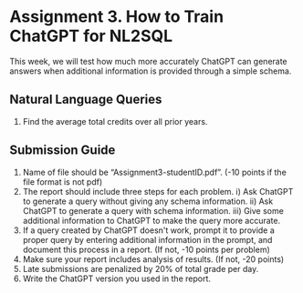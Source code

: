 # Assignment 3. How to Train ChatGPT for NL2SQL
This week, we will test how much more accurately ChatGPT can generate answers when additional information is provided through a simple schema. <br/>



## Natural Language Queries
1. Find the average total credits over all prior years.

## Submission Guide
1. Name of file should be “Assignment3-studentID.pdf”. (-10 points if the file format is not pdf) <br/>
2. The report should include three steps for each problem.
i) Ask ChatGPT to generate a query without giving any schema information.
ii) Ask ChatGPT to generate a query with schema information.
iii) Give some additional information to ChatGPT to make the query more accurate. <br/>
3. If a query created by ChatGPT doesn't work, prompt it to provide a proper query by entering additional
information in the prompt, and document this process in a report. (If not, -10 points per problem) <br/>
4. Make sure your report includes analysis of results. (If not, -20 points) <br/>
5. Late submissions are penalized by 20% of total grade per day. <br/>
6. Write the ChatGPT version you used in the report. <br/>